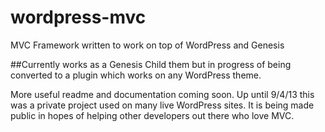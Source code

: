 wordpress-mvc
=============

MVC Framework written to work on top of WordPress and Genesis

##Currently works as a Genesis Child them but in progress of being converted to a plugin which works on any WordPress theme.

More useful readme and documentation coming soon. Up until 9/4/13 this was a private project used on many live 
WordPress sites. It is being made public in hopes of helping other developers out there who love MVC.
